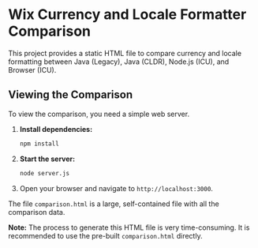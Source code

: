 # Wix Currency and Locale Formatter Comparison

This project provides a static HTML file to compare currency and locale formatting between Java (Legacy), Java (CLDR), Node.js (ICU), and Browser (ICU).

## Viewing the Comparison

To view the comparison, you need a simple web server.

1.  **Install dependencies:**
    ```bash
    npm install
    ```

2.  **Start the server:**
    ```bash
    node server.js
    ```

3.  Open your browser and navigate to `http://localhost:3000`.

The file `comparison.html` is a large, self-contained file with all the comparison data.

**Note:** The process to generate this HTML file is very time-consuming. It is recommended to use the pre-built `comparison.html` directly. 